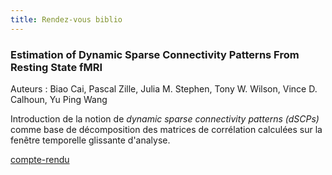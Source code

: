 ```yaml
---
title: Rendez-vous biblio 
---
```




### Estimation of Dynamic Sparse Connectivity Patterns From Resting State fMRI 
Auteurs : Biao Cai, Pascal Zille, Julia M. Stephen, Tony W. Wilson, Vince D. Calhoun, Yu Ping Wang


Introduction de la notion de *dynamic sparse connectivity patterns (dSCPs)* comme base de décomposition des matrices de corrélation calculées sur la fenêtre temporelle glissante d'analyse. 

[compte-rendu](biblio/Cai2018.md)
